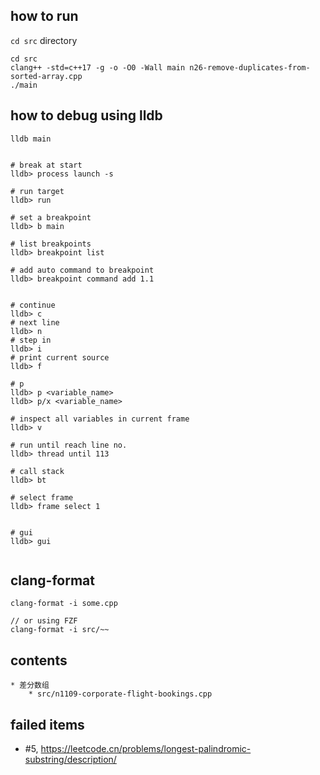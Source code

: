

## how to run

`cd src` directory

```shell
cd src
clang++ -std=c++17 -g -o -O0 -Wall main n26-remove-duplicates-from-sorted-array.cpp
./main
```


## how to debug using lldb

```shell
lldb main


# break at start
lldb> process launch -s

# run target
lldb> run

# set a breakpoint
lldb> b main

# list breakpoints
lldb> breakpoint list

# add auto command to breakpoint
lldb> breakpoint command add 1.1


# continue 
lldb> c
# next line
lldb> n
# step in
lldb> i
# print current source
lldb> f

# p
lldb> p <variable_name>
lldb> p/x <variable_name>

# inspect all variables in current frame
lldb> v

# run until reach line no.
lldb> thread until 113

# call stack 
lldb> bt

# select frame
lldb> frame select 1


# gui
lldb> gui


```





## clang-format
```
clang-format -i some.cpp

// or using FZF
clang-format -i src/~~
```


## contents


```
* 差分数组
    * src/n1109-corporate-flight-bookings.cpp
```


## failed items
* #5, https://leetcode.cn/problems/longest-palindromic-substring/description/
